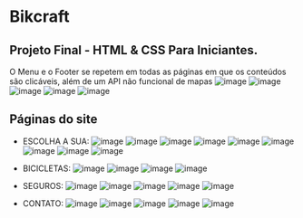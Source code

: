 # Bikcraft
## Projeto Final - HTML &amp; CSS Para Iniciantes. <br>
O Menu e o Footer se repetem em todas as páginas em que os conteúdos são clicáveis, além de um API não funcional de mapas
![image](https://user-images.githubusercontent.com/71258083/210267061-d2bffa22-dbb6-4848-a6ac-0816bb5abdb0.png)
![image](https://user-images.githubusercontent.com/71258083/210267250-dbef2db2-9a5c-4744-a2ec-0db423747607.png)
![image](https://user-images.githubusercontent.com/71258083/210267264-7399d489-292c-4b60-ae0a-b113b3109d62.png)
![image](https://user-images.githubusercontent.com/71258083/210267316-42c88dbb-30c4-4f8d-8556-ef88a5caee96.png)
![image](https://user-images.githubusercontent.com/71258083/210267327-50130499-1174-4f28-834b-9627aae7ac32.png)


## Páginas do site
* ESCOLHA A SUA:
![image](https://user-images.githubusercontent.com/71258083/210267468-df43dfcf-504a-4e51-a2c7-4812eb445d5b.png)
![image](https://user-images.githubusercontent.com/71258083/210267537-6d130949-66ca-4ff1-a647-1b58a021a0ab.png)
![image](https://user-images.githubusercontent.com/71258083/210267636-2f351e08-77b7-4325-bcb7-97b948376fb4.png)
![image](https://user-images.githubusercontent.com/71258083/210267690-0dfa1853-2f08-436f-b254-f9f505ec349c.png)
![image](https://user-images.githubusercontent.com/71258083/210267788-4c7055dd-04dd-4b69-a1f4-53fc9fb307dc.png)
![image](https://user-images.githubusercontent.com/71258083/210267853-a3abbe5d-19ce-4a24-99c9-5b0f19464d90.png)
![image](https://user-images.githubusercontent.com/71258083/210267895-c8d63687-5d55-4a8c-899e-077cc75ee07b.png)
![image](https://user-images.githubusercontent.com/71258083/210267930-5c8254ad-75a5-4cd9-aa81-9ed1dd26c911.png)
![image](https://user-images.githubusercontent.com/71258083/210267950-61ad8422-f82e-4d03-b947-0cf957d4e36c.png)

* BICICLETAS:
![image](https://user-images.githubusercontent.com/71258083/210268058-b861fe39-f13e-4134-97ca-521aea99949f.png)
![image](https://user-images.githubusercontent.com/71258083/210268138-b2ec00f1-3a2b-4bb3-989b-5683e686e36e.png)
![image](https://user-images.githubusercontent.com/71258083/210268159-e71e3ef9-0319-46cc-a4ff-7ddd66a402e3.png)
![image](https://user-images.githubusercontent.com/71258083/210268182-98861741-ac9f-4215-b7b1-0a6402744eae.png)

* SEGUROS:
![image](https://user-images.githubusercontent.com/71258083/210268234-2cbacd1f-9616-4e18-b77f-bfeb20cd360e.png)
![image](https://user-images.githubusercontent.com/71258083/210268285-23b6bfc2-10fe-4446-90c5-66f9ce1c7585.png)
![image](https://user-images.githubusercontent.com/71258083/210268525-efe1ce4a-272a-41c8-b109-75fbc458df5b.png)
![image](https://user-images.githubusercontent.com/71258083/210268563-e056b42c-43bb-4a5d-afc8-917954f85301.png)
![image](https://user-images.githubusercontent.com/71258083/210268596-770b83d2-65e2-49cb-bf11-ad091399e503.png)

* CONTATO:
![image](https://user-images.githubusercontent.com/71258083/210268632-894775ca-bb24-4cc5-95a6-8ff1d27545c2.png)
![image](https://user-images.githubusercontent.com/71258083/210268682-daabde01-a032-4149-bb1c-7e3b39028035.png)
![image](https://user-images.githubusercontent.com/71258083/210268697-14703f1e-c5a8-45b5-bdde-7d68e755a91f.png)
![image](https://user-images.githubusercontent.com/71258083/210268739-806e934a-fcea-4b9a-992b-86379f6568e3.png)
![image](https://user-images.githubusercontent.com/71258083/210268758-f4275e05-8b74-4120-9f70-4706149daec3.png)

